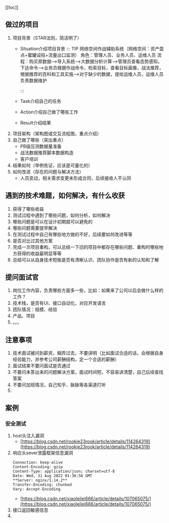 [[toc]]

## 做过的项目
1. 项目背景（STAR法则，简洁明了）
	- Situation介绍项目背景
		::: TIP
		网络空间作战辅助系统（网络空间：资产盘点+蜜罐设陷+流量出口监测）
		角色：管理人员、业务人员、运维人员
		流程：购买原数据-->导入系统-->大数据分析计算-->管理员查看态势感知，下达命令-->业务员根据作战命令，检索目标，查看目标画像，战法推荐，根据推荐的百科和工具实施-->对于缺少的数据，提给运维人员，运维人员负责数据维护
		
		:::
	- Task介绍自己的任务
	- Action介绍自己做了哪些工作
	- Result介绍结果
2. 项目架构（架构图或交互流程图，重点介绍）
3. 自己做了哪些（突出重点）
	- PB级压测数据量准备
	- 战法数据推荐脚本数据构造
	- 客户培训
4. 结果如何（举例佐证，应该是可量化的）
5. 如何改进（存在的问题与解决方法）
	- 人员变动，相关需求变更未形成合同，后续接收人不认同
## 遇到的技术难题，如何解决，有什么收获
1. 获得了哪些收益
2. 测试过程中遇到了哪些问题，如何分析，如何解决
3. 哪些问题是可以在设计初期就可以避免的
4. 哪些问题需要提早解决
5. 在测试过程中自己有哪些地方做的不好，后续要如何改进等等
6. 是否对比过其他方案
7. 完成一次项目重构，可以总结一下旧的项目中都存在哪些问题、重构时哪些地方获得的收益最明显等等
8. 总结可以从自身技术短板是否有清晰认识、团队协作是否有新的认知和了解
## 提问面试官
1. 岗位工作内容，负责哪些方面多一些，比如：如果来了公司以后会做什么样的工作？
2. 技术栈，是否有UI、接口自动化，对应开发语言
3. 团队情况：规模、经验
4. 产品、项目
5. 。。。
## 注意事项
1. 技术面试被问到薪资，糊弄过去，不要讲明（比如面试合适的话，会根据自身经验能力，并参考公司薪酬结构，定一个合适的薪酬）
2. 面试结束不要问面试是否通过
3. 不要问未答出来的问题解决方案，面试时间短，不容易讲清楚，自己后续查找答案
4. 不要问加班情况，自己知乎、脉脉等各渠道打听
5. 
## 案例
### 安全测试
1. host头注入漏洞
	- [https://blog.csdn.net/rookie23rook/article/details/114264319](https://blog.csdn.net/rookie23rook/article/details/114264319)
2. 响应头sever泄露框架信息漏洞
	```
	Connection: keep-alive
	Content-Encoding: gzip
	Content-Type: application/json; charset=utf-8
	Date: Wed, 31 Aug 2022 01:36:56 GMT
	**Server: nginx/1.14.2**
	Transfer-Encoding: chunked
	Vary: Accept-Encoding
	```
	- [https://blog.csdn.net/xiaoleilei666/article/details/107065075/](https://blog.csdn.net/xiaoleilei666/article/details/107065075/)
3. 接口返回敏感信息
4. 
### 
